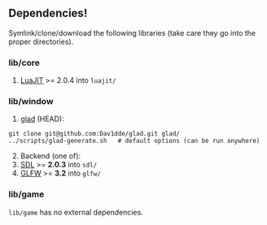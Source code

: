 
## Dependencies!

Symlink/clone/download the following libraries (take care they go into the
proper directories).

### lib/core

1. [LuaJIT](http://luajit.org/download.html) >= 2.0.4 into `luajit/`

### lib/window

1. [glad](https://github.com/Dav1dde/glad) (HEAD):

  ```
  git clone git@github.com:Dav1dde/glad.git glad/
  ../scripts/glad-generate.sh   # default options (can be run anywhere)
  ```

2. Backend (one of):
  1. [SDL](http://libsdl.org/download-2.0.php) >= **2.0.3** into `sdl/`
  2. [GLFW](http://www.glfw.org/download.html) >= **3.2** into `glfw/`

### lib/game

`lib/game` has no external dependencies.
